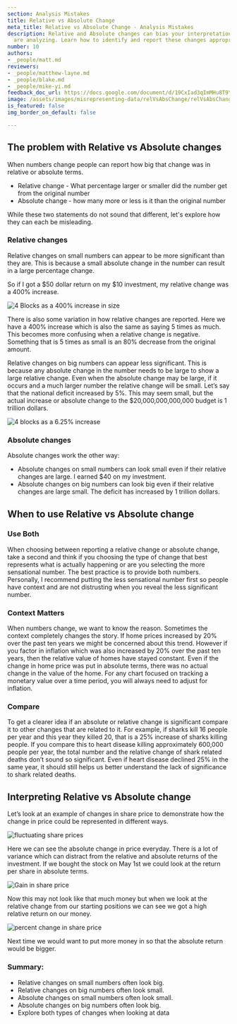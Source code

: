 ```yaml
---
section: Analysis Mistakes
title: Relative vs Absolute Change
meta_title: Relative vs Absolute Change - Analysis Mistakes
description: Relative and Absolute changes can bias your interpretation of data you
  are analyzing. Learn how to identify and report these changes appropriately.
number: 10
authors:
- _people/matt.md
reviewers:
- _people/matthew-layne.md
- _people/blake.md
- _people/mike-yi.md
feedback_doc_url: https://docs.google.com/document/d/19CxIad3qImMHu8T9Yjn2nOr8K_x9y8jhLXex_7ixGcs/edit?usp=sharing
image: /assets/images/misrepresenting-data/relVsAbsChange/relVsAbsChange_0.png
is_featured: false
img_border_on_default: false

---
```

## The problem with Relative vs Absolute changes

When numbers change people can report how big that change was in relative or absolute terms.

* Relative change - What percentage larger or smaller did the number get from the original number
* Absolute change - how many more or less is it than the original number

While these two statements do not sound that different, let's explore how they can each be misleading.

### Relative changes

Relative changes on small numbers can appear to be more significant than they are. This is because a small absolute change in the number can result in a large percentage change.

So if I got a $50 dollar return on my $10 investment, my relative change was a 400% increase.

![4 Blocks as a 400% increase in size](/assets/images/misrepresenting-data/relVsAbsChange/relVsAbsChange_0.png)

There is also some variation in how relative changes are reported. Here we have a 400% increase which is also the same as saying 5 times as much. This becomes more confusing when a relative change is negative. Something that is 5 times as small is an 80% decrease from the original amount.

Relative changes on big numbers can appear less significant. This is because any absolute change in the number needs to be large to show a large relative change. Even when the absolute change may be large, if it occurs and a much larger number the relative change will be small. Let’s say that the national deficit increased by 5%. This may seem small, but the actual increase or absolute change to the $20,000,000,000,000 budget is 1 trillion dollars.

![4 blocks as a 6.25% increase](/assets/images/misrepresenting-data/relVsAbsChange/relVsAbsChange_1.png)

### Absolute changes

Absolute changes work the other way:

* Absolute changes on small numbers can look small even if their relative changes are large. I earned $40 on my investment.
* Absolute changes on big numbers can look big even if their relative changes are large small. The deficit has increased by 1 trillion dollars.

## When to use Relative vs Absolute change

### Use Both

When choosing between reporting a relative change or absolute change, take a second and think if you choosing the type of change that best represents what is actually happening or are you selecting the more sensational number. The best practice is to provide both numbers. Personally, I recommend putting the less sensational number first so people have context and are not distrusting when you reveal the less significant number.

### Context Matters

When numbers change, we want to know the reason. Sometimes the context completely changes the story. If home prices increased by 20% over the past ten years we might be concerned about this trend. However if you factor in inflation which was also increased by 20% over the past ten years, then the relative value of homes have stayed constant. Even if the change in home price was put in absolute terms, there was no actual change in the value of the home. For any chart focused on tracking a monetary value over a time period, you will always need to adjust for inflation.

### Compare

To get a clearer idea if an absolute or relative change is significant compare it to other changes that are related to it. For example, if sharks kill 16 people per year and this year they killed 20, that is a 25% increase of sharks killing people. If you compare this to heart disease killing approximately 600,000 people per year, the total number and the relative change of shark related deaths don’t sound so significant. Even if heart disease declined 25% in the same year, it should still helps us better understand the lack of significance to shark related deaths.

## Interpreting Relative vs Absolute change

Let’s look at an example of changes in share price to demonstrate how the change in price could be represented in different ways.

![fluctuating share prices](/assets/images/misrepresenting-data/relVsAbsChange/relVsAbsChange_2.png)

Here we can see the absolute change in price everyday. There is a lot of variance which can distract from the relative and absolute returns of the investment. If we bought the stock on May 1st we could look at the return per share in absolute terms.

![Gain in share price](/assets/images/misrepresenting-data/relVsAbsChange/relVsAbsChange_3.png)

Now this may not look like that much money but when we look at the relative change from our starting positions we can see we got a high relative return on our money.

![percent change in share price](/assets/images/misrepresenting-data/relVsAbsChange/relVsAbsChange_4.png)

Next time we would want to put more money in so that the absolute return would be bigger.

### Summary:

* Relative changes on small numbers often look big.
* Relative changes on big numbers often look small.
* Absolute changes on small numbers often look small.
* Absolute changes on big numbers often look big.
* Explore both types of changes when looking at data
